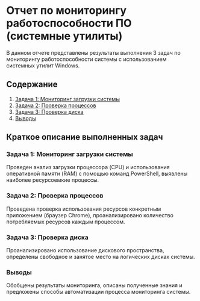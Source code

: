 # Отчет по мониторингу работоспособности ПО (системные утилиты)

В данном отчете представлены результаты выполнения 3 задач по мониторингу работоспособности системы с использованием системных утилит Windows.

## Содержание
1. [Задача 1: Мониторинг загрузки системы](task1.md)
2. [Задача 2: Проверка процессов](task2.md)
3. [Задача 3: Проверка диска](task3.md)
4. [Выводы](conclusion.md)

## Краткое описание выполненных задач

### Задача 1: Мониторинг загрузки системы
Проведен анализ загрузки процессора (CPU) и использования оперативной памяти (RAM) с помощью команд PowerShell, выявлены наиболее ресурсоемкие процессы.

### Задача 2: Проверка процессов
Проведена проверка использования ресурсов конкретным приложением (браузер Chrome), проанализировано количество потребляемых ресурсов каждым процессом.

### Задача 3: Проверка диска
Проанализировано использование дискового пространства, определены свободное и занятое место на логических дисках системы.

### Выводы
Обобщены результаты мониторинга, описаны полученные знания и предложены способы автоматизации процесса мониторинга системы.